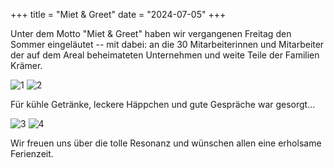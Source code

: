 +++
title = "Miet & Greet"
date = "2024-07-05"
+++

Unter dem Motto "Miet & Greet" haben wir vergangenen Freitag den Sommer eingeläutet -- mit dabei: an die 30 Mitarbeiterinnen und Mitarbeiter der auf dem Areal beheimateten Unternehmen und weite Teile der Familien Krämer.

![1](/images/aktuelles/1.webp)
![2](/images/aktuelles/2.webp)

Für kühle Getränke, leckere Häppchen und gute Gespräche war gesorgt...

![3](/images/aktuelles/3.webp)
![4](/images/aktuelles/4.webp)

Wir freuen uns über die tolle Resonanz und wünschen allen eine erholsame Ferienzeit.

